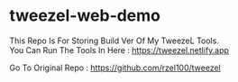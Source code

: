 # tweezel-web-demo
This Repo Is For Storing Build Ver Of My TweezeL Tools.  
You Can Run The Tools In Here : https://tweezel.netlify.app

Go To Original Repo : https://github.com/rzel100/tweezel
